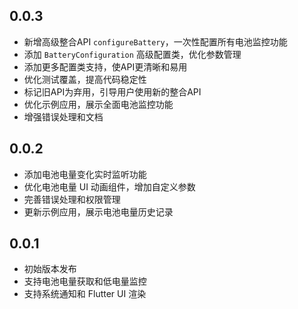 ## 0.0.3

* 新增高级整合API `configureBattery`，一次性配置所有电池监控功能
* 添加 `BatteryConfiguration` 高级配置类，优化参数管理
* 添加更多配置类支持，使API更清晰和易用
* 优化测试覆盖，提高代码稳定性
* 标记旧API为弃用，引导用户使用新的整合API
* 优化示例应用，展示全面电池监控功能
* 增强错误处理和文档

## 0.0.2

* 添加电池电量变化实时监听功能
* 优化电池电量 UI 动画组件，增加自定义参数
* 完善错误处理和权限管理
* 更新示例应用，展示电池电量历史记录

## 0.0.1

* 初始版本发布
* 支持电池电量获取和低电量监控
* 支持系统通知和 Flutter UI 渲染
